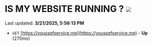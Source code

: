 # IS MY WEBSITE RUNNING ? [![](https://img.shields.io/static/v1?label=Sponsor&message=%E2%9D%A4&logo=GitHub&color=%23fe8e86)](https://github.com/sponsors/Youssef-Lehmam)

Last updated: **3/21/2025, 5:56:13 PM**

- `GET` [https://youssefservice.me](https://youssefservice.me) - **Up** (270ms)
